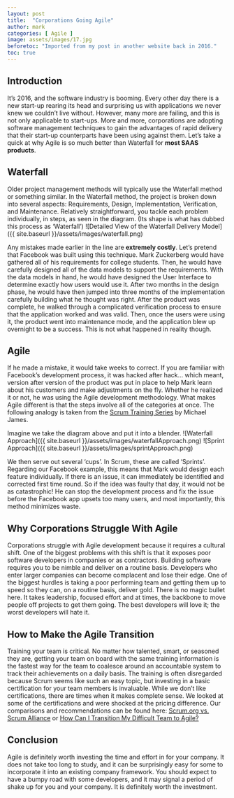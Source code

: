 ```yaml
---
layout: post
title:  "Corporations Going Agile"
author: mark
categories: [ Agile ]
image: assets/images/17.jpg
beforetoc: "Imported from my post in another website back in 2016."
toc: true
---
```

## Introduction

It’s 2016, and the software industry is booming. Every other day there is a new start-up rearing its head and surprising us with applications we never knew we couldn’t live without. However, many more are failing, and this is not only applicable to start-ups. More and more, corporations are adopting software management techniques to gain the advantages of rapid delivery that their start-up counterparts have been using against them. Let’s take a quick at why Agile is so much better than Waterfall for  **most SAAS products**.

## Waterfall

Older project management methods will typically use the Waterfall method or something similar. In the Waterfall method, the project is broken down into several aspects: Requirements, Design, Implementation, Verification, and Maintenance. Relatively straightforward, you tackle each problem individually, in steps, as seen in the diagram. (Its shape is what has dubbed this process as ‘Waterfall’)
![Detailed View of the Waterfall Delivery Model]({{ site.baseurl }}/assets/images/waterfall.png)

Any mistakes made earlier in the line are **extremely costly**. Let’s pretend that Facebook was built using this technique. Mark Zuckerberg would have gathered all of his requirements for college students. Then, he would have carefully designed all of the data models to support the requirements. With the data models in hand, he would have designed the User Interface to determine exactly how users would use it. After two months in the design phase, he would have then jumped into three months of the implementation carefully building what he thought was right. After the product was complete, he walked through a complicated verification process to ensure that the application worked and was valid. Then, once the users were using it, the product went into maintenance mode, and the application blew up overnight to be a success. This is not what happened in reality though.
## Agile

If he made a mistake, it would take weeks to correct. If you are familiar with Facebook’s development process, it was hacked after hack… which meant, version after version of the product was put in place to help Mark learn about his customers and make adjustments on the fly. Whether he realized it or not, he was using the Agile development methodology. What makes Agile different is that the steps involve all of the categories at once. The following analogy is taken from the [Scrum Training Series](https://scrumtrainingseries.com/)  by Michael James.

Imagine we take the diagram above and put it into a blender.
![Waterfall Approach]({{ site.baseurl }}/assets/images/waterfallApproach.png)
![Sprint Approach]({{ site.baseurl }}/assets/images/sprintApproach.png)

We then serve out several ‘cups’. In Scrum, these are called ‘Sprints’. Regarding our Facebook example, this means that Mark would design each feature individually. If there is an issue, it can immediately be identified and corrected first time round. So if the idea was faulty that day, it would not be as catastrophic! He can stop the development process and fix the issue before the Facebook app upsets too many users, and most importantly, this method minimizes waste.
## Why Corporations Struggle With Agile

Corporations struggle with Agile development because it requires a cultural shift. One of the biggest problems with this shift is that it exposes poor software developers in companies or as contractors. Building software requires you to be nimble and deliver on a routine basis. Developers who enter larger companies can become complacent and lose their edge. One of the biggest hurdles is taking a poor performing team and getting them up to speed so they can, on a routine basis, deliver gold. There is no magic bullet here. It takes leadership, focused effort and at times, the backbone to move people off projects to get them going. The best developers will love it; the worst developers will hate it.

## How to Make the Agile Transition

Training your team is critical. No matter how talented, smart, or seasoned they are, getting your team on board with the same training information is the fastest way for the team to coalesce around an accountable system to track their achievements on a daily basis. The training is often disregarded because Scrum seems like such an easy topic, but investing in a basic certification for your team members is invaluable. While we don’t like certifications, there are times when it makes complete sense. We looked at some of the certifications and were shocked at the pricing difference. Our comparisons and recommendations can be found here: [Scrum.org vs. Scrum Alliance](https://markmajer.github.io/blog/scrum_org_vs_scrum_alliance/) or  [How Can I Transition My Difficult Team to Agile?](https://markmajer.github.io/blog/how-can-i-move-my-development-team-to-agile/)

## Conclusion

Agile is definitely worth investing the time and effort in for your company. It does not take too long to study, and it can be surprisingly easy for some to incorporate it into an existing company framework. You should expect to have a bumpy road with some developers, and it may signal a period of shake up for you and your company. It is definitely worth the investment.
